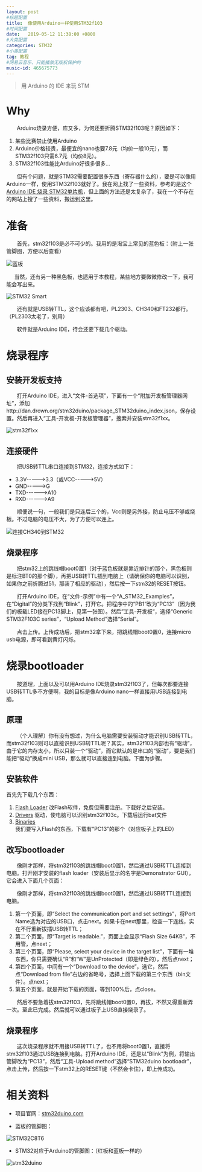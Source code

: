 ```yaml
---
layout: post
#标题配置
title:  像使用Arduino一样使用STM32f103
#时间配置
date:   2019-05-12 11:38:00 +0800
#大类配置
categories: STM32
#小类配置
tag: 教程
#网易云音乐，只能播放无版权保护的
music-id: 465675773
---
```


> 用 Arduino 的 IDE 来玩 STM

<!-- more -->

# Why

&emsp;&emsp;Arduino烧录方便，库又多，为何还要折腾STM32f103呢？原因如下：

1. 某些比赛禁止使用Arduino
2. Arduino价格较贵，最便宜的nano也要7.8元（均价一般10元），而STM32f103只需6.7元（均价8元）。
3. STM32f103性能比Arduino好很多很多...

&emsp;&emsp;但有个问题，就是STM32需要配置很多东西（寄存器什么的），要是可以像用Arduino一样，使用STM32f103就好了。我在网上找了一些资料，参考的是这个[Arduino IDE 烧录 STM32单片机](https://blog.csdn.net/jacka654321/article/details/82827925)，但上面的方法还是太复杂了，我在一个不存在的网站上搜了一些资料，搬运到这里。



# 准备

&emsp;&emsp;首先，stm32f103是必不可少的。我用的是淘宝上常见的蓝色板：（附上一张管脚图，方便以后查看）

![蓝板](http://wiki.stm32duino.com/images/thumb/1/19/STM32_Blue_Pill_top.jpg/700px-STM32_Blue_Pill_top.jpg)

&ensp;&emsp;当然，还有另一种黑色板，也适用于本教程，某些地方要微微修改一下，我可能会写出来。

![STM32 Smart](http://wiki.stm32duino.com/images/thumb/1/1c/STM32_Smart_Front.jpg/180px-STM32_Smart_Front.jpg)

&emsp;&emsp;还有就是USB转TTL，这个应该都有吧，PL2303、CH340和FT232都行。（PL2303太老了，别用）

&emsp;&emsp;软件就是Arduino IDE，待会还要下载几个驱动。



# 烧录程序

## 安装开发板支持

&emsp;&emsp;打开Arduino IDE，进入“文件-首选项”，下面有一个“附加开发板管理器网址”，添加http://dan.drown.org/stm32duino/package_STM32duino_index.json，保存设置。然后再进入“工具-开发板-开发板管理器”，搜索并安装stm32f1xx。

![stm32f1xx](https://2.bp.blogspot.com/-OiHlBh0lT6M/WhrsToMFv8I/AAAAAAAAIAo/4YK1PH75hNICc9eJjQFqcG8lPJRdlvrigCLcBGAs/s1600/arduino-ide-install-stm32.png)

## 连接硬件

&emsp;&emsp;把USB转TTL串口连接到STM32，连接方式如下：

* 3.3V----->3.3（或VCC----->5V）
* GND----->G
* TXD------>A10
* RXD------>A9

&emsp;&emsp;顺便说一句，一般我们是只连后三个的，Vcc则是另外接，防止电压不够或烧板。不过电脑的电压不大，为了方便可以连上。

![连接CH340到STM32](https://cdn-images-1.medium.com/max/1600/1*p1bMhClCUVREv9gXsziN9g.png)



## 烧录程序

&emsp;&emsp;把stm32上的跳线帽boot0置1（对于蓝色板就是靠近排针的那个，黑色板则是标注BT0的那个脚），再把USB转TTL插到电脑上（请确保你的电脑可以识别，如果你之前折腾过51，那装了相应的驱动），然后按一下stm32的RESET按钮。

&emsp;&emsp;打开Arduino IDE，在“文件-示例”中有一个“A_STM32_Examples”，在“Digital”的分类下找到“Blink”，打开它。把程序中的“PB1”改为“PC13”（因为我们的板载LED接在PC13脚上，见第一张图）。然后”工具-开发板“，选择“Generic STM32F103C series”，“Upload Method”选择“Serial”。

&emsp;&emsp;点击上传。上传成功后，把stm32拿下来，把跳线帽boot0置0，连接micro usb电源，即可看到黄灯闪烁。



# 烧录bootloader

&emsp;&emsp;按道理，上面以及可以用Arduino IDE烧录stm32f103了，但每次都要连接USB转TTL多不方便啊，我的目标是像Arduino nano一样直接用USB连接到电脑。

## 原理

&emsp;&emsp;（个人理解）你有没有想过，为什么电脑需要安装驱动才能识别USB转TTL，而stm32f103则可以直接识别USB转TTL呢？其实，stm32f103内部也有“驱动”，由于它的内存太小，所以只装一个“驱动”，而它默认的是串口的“驱动”，要是我们能把“驱动”换成mini USB，那么就可以直接连到电脑。下面为步骤。



## 安装软件

首先先下载几个东西：

1. [Flash Loader](https://www.st.com/en/development-tools/flasher-stm32.html)  改Flash软件，免费但需要注册。下载好之后安装。
2. [Drivers](h<https://github.com/rogerclarkmelbourne/Arduino_STM32/tree/master/drivers>)  驱动，使电脑可以识别stm32f103c。下载后运行bat文件
3. [Binaries](https://github.com/rogerclarkmelbourne/STM32duino-bootloader/tree/master/binaries)  我们要写入Flash的东西，下载有“PC13”的那个（对应板子上的LED）



## 改写bootloader

&emsp;&emsp;像刚才那样，将stm32f103的跳线帽boot0置1，然后通过USB转TTL连接到电脑。打开刚才安装的flash loader（安装后显示的名字是Demonstrator GUI），它会进入下面几个页面：

&emsp;&emsp;像刚才那样，将stm32f103的跳线帽boot0置1，然后通过USB转TTL连接到电脑。

1. 第一个页面，即“Select the communication port and set settings”，将Port Name选为对应的USB口，点击next。如果卡在next那里，检查一下连线，实在不行重新拔插USB转TTL；
2. 第二个页面，即“Target is readable.”，页面上会显示“Flash Size 64KB”，不用管，点next；
3. 第三个页面，即“Please, select your device in the target list”，下面有一堆东西，你只需要确认“R”和“W”是UnProtected（即是绿色的），然后点next；
4. 第四个页面，中间有一个“Download to the device”，选它，然后点“Download from file”右边的省略号，选择上面下载的第三个东西（bin文件）。点next；
5. 第五个页面，就是开始下载的页面，等到100%后，点close。

&emsp;&emsp;然后不要急着拔stm32f103，先将跳线帽boot0置0，再拔，不然又得重新弄一次。至此已完成。然后就可以通过板子上USB直接烧录了。



## 烧录程序

&emsp;&emsp;这次烧录程序就不用接USB转TTL了，也不用将boot0置1，直接将stm32f103通过USB连接到电脑。打开Arduino IDE，还是以“Blink”为例，将输出管脚改为“PC13”，然后“工具-Upload method”选择“STM32duino bootloadr”，点击上传，然后按一下stm32上的RESET键（不然会卡住），即上传成功。



# 相关资料

* 项目官网：[stm32duino.com](http://wiki.stm32duino.com/index.php?title=STM32F103_boards)

* 蓝板的管脚图：

![STM32C8T6](http://wiki.stm32duino.com/images/a/ae/Bluepillpinout.gif)

* STM32对应于Arduino的管脚图：（红板和蓝板一样的）

![stm32duino](http://wiki.stm32duino.com/images/2/2a/Red_Pill_pinout.png)